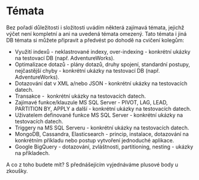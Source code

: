# Témata
Bez pořadí důležitosti i složitosti uvádím některá zajímavá témata, jejichž výčet není kompletní a ani na uvedená témata omezený. Tato témata i jiná DB témata si můžete připravit a předvést po dohodě na cvičení kolegům:

- Využití indexů - neklastrované indexy, over-indexing - konkrétní ukázky na testovací DB (např. AdventureWorks).
- Optimalizace dotazů - plány dotazů, druhy spojení, standardní postupy, nejčastější chyby - konkrétní ukázky na testovací DB (např. AdventureWorks).
- Dotazování dat v XML a/nebo JSON - konkrétní ukázky na testovacích datech.
- Transakce -  konkrétní ukázky na testovacích datech.
- Zajímavé funkce/klauzule MS SQL Server - PIVOT, LAG, LEAD, PARTITION BY, APPLY a další - konkrétní ukázky na testovacích datech.
- Uživatelem definované funkce MS SQL Server - konkrétní ukázky na testovacích datech.
- Triggery na MS SQL Serveru - konkrétní ukázky na testovacích datech.
- MongoDB, Cassandra, Elasticsearch - princip, instalace, dotazování na konkrétním příkladu nebo postup vytvoření jednoduché aplikace.
- Google BigQuery - dotazování, zvláštnosti, partitioning, nesting - ukázky na příkladech.

A co z toho budete mít? S přednášejícím vyjednáváme plusové body u zkoušky.